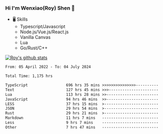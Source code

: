 ### Hi I'm Wenxiao(Roy) Shen 👋
- 🖥 Skills
  - Typescript/Javascript
  - Node.js/Vue.js/React.js
  - Vanilla Canvas
  - Lua
  - Go/Rust/C++

[![Roy's github stats](https://github-readme-stats.vercel.app/api?username=RoyShen12&show_icons=true&theme=radical&hide=prs,contribs)](https://github.com/anuraghazra/github-readme-stats)
<!--START_SECTION:waka-->

```txt
From: 05 April 2022 - To: 04 July 2024

Total Time: 1,175 hrs

TypeScript                 696 hrs 35 mins >>>>>>>>>>>>>>>----------   58.89 %
Text                       127 hrs 45 mins >>>----------------------   10.80 %
Lua                        113 hrs 28 mins >>-----------------------   09.59 %
JavaScript                 94 hrs 46 mins  >>-----------------------   08.01 %
LESS                       37 hrs 15 mins  >------------------------   03.15 %
JSON                       29 hrs 54 mins  >------------------------   02.53 %
Rust                       29 hrs 21 mins  >------------------------   02.48 %
Markdown                   11 hrs 7 mins   -------------------------   00.94 %
Less                       9 hrs 7 mins    -------------------------   00.77 %
Other                      7 hrs 47 mins   -------------------------   00.66 %
```

<!--END_SECTION:waka-->
